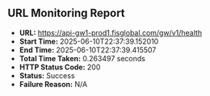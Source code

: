 ## URL Monitoring Report

- **URL:** https://api-gw1-prod1.fisglobal.com/gw/v1/health
- **Start Time:** 2025-06-10T22:37:39.152010
- **End Time:** 2025-06-10T22:37:39.415507
- **Total Time Taken:** 0.263497 seconds
- **HTTP Status Code:** 200
- **Status:** Success
- **Failure Reason:** N/A
